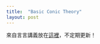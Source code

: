 ```yaml
---
title:  "Basic Conic Theory"
layout: post
---
```


來自言言講義放在[這裡][Conic]，不定期更新！

[Conic]:http://lii4.github.io/Conic.pdf


